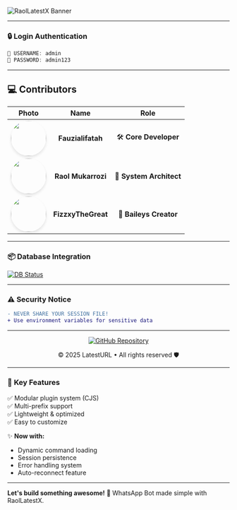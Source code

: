 ![RaolLatestX Banner](https://cardivo.vercel.app/api?name=RaolLatestX&description=🎁Base%20WhatsApp%20bot%20type%20case%20and%20plugins%20(cjs)&image=https://files.catbox.moe/j7k8st.jpg&backgroundColor=%23ecf0f1&github=latesturl&pattern=leaf&colorPattern=%23eaeaea)

---

### 🔒 **Login Authentication**  
```javascript
🔑 USERNAME: admin  
🔑 PASSWORD: admin123  
```

---

## 💻 **Contributors**

<div align="center">

| **Photo** | **Name**              | **Role**                |
|:---------:|:---------------------:|:-----------------------:|
| <img src="https://avatars.githubusercontent.com/u/118640580?v=4" width="80" style="border-radius:50%; box-shadow: 0 4px 6px rgba(0,0,0,0.1);" /> | **Fauzialifatah**       | 🛠️ **Core Developer**    |
| <img src="https://avatars.githubusercontent.com/u/198647531?v=4" width="80" style="border-radius:50%; box-shadow: 0 4px 6px rgba(0,0,0,0.1);" /> | **Raol Mukarrozi**      | 🎨 **System Architect**  |
| <img src="https://avatars.githubusercontent.com/u/190741826?v=4" width="80" style="border-radius:50%; box-shadow: 0 4px 6px rgba(0,0,0,0.1);" /> | **FizzxyTheGreat**      | 🚀 **Baileys Creator**   |

</div>

---

### 📦 **Database Integration**  
[![DB Status](https://github-readme-stats.vercel.app/api/pin/?username=latesturl&repo=DBRaolLatestX&show_owner=true&theme=radical)](https://github.com/latesturl/dbRaolLatestX)

---

### ⚠️ **Security Notice**  
```diff
- NEVER SHARE YOUR SESSION FILE! 
+ Use environment variables for sensitive data
```

---

<footer align="center">
<a href="https://github.com/latesturl" target="_blank" rel="noopener noreferrer">
<img src="https://img.shields.io/badge/GitHub-100000?style=for-the-badge&logo=github&logoColor=white" alt="GitHub Repository" />
</a>
<p>© 2025 LatestURL • All rights reserved 🛡️</p>
</footer>

---

### 📌 **Key Features**  
✅ Modular plugin system (CJS)  
✅ Multi-prefix support  
✅ Lightweight & optimized  
✅ Easy to customize  

✨ **Now with:**  
- Dynamic command loading  
- Session persistence  
- Error handling system  
- Auto-reconnect feature  

---

**Let's build something awesome!** 🚀 WhatsApp Bot made simple with RaolLatestX.
